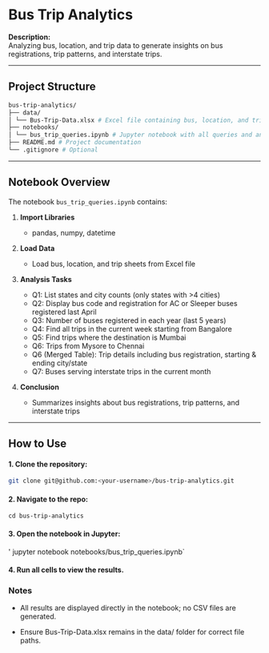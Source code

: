 # Bus Trip Analytics

**Description:**  
Analyzing bus, location, and trip data to generate insights on bus registrations, trip patterns, and interstate trips.

---

## Project Structure
```bash
bus-trip-analytics/
├── data/
│ └── Bus-Trip-Data.xlsx # Excel file containing bus, location, and trip data
├── notebooks/
│ └── bus_trip_queries.ipynb # Jupyter notebook with all queries and analysis
├── README.md # Project documentation
└── .gitignore # Optional
```


---

## Notebook Overview

The notebook `bus_trip_queries.ipynb` contains:

1. **Import Libraries**  
   - pandas, numpy, datetime  

2. **Load Data**  
   - Load bus, location, and trip sheets from Excel file  

3. **Analysis Tasks**  
   - Q1: List states and city counts (only states with >4 cities)  
   - Q2: Display bus code and registration for AC or Sleeper buses registered last April  
   - Q3: Number of buses registered in each year (last 5 years)  
   - Q4: Find all trips in the current week starting from Bangalore  
   - Q5: Find trips where the destination is Mumbai  
   - Q6: Trips from Mysore to Chennai  
   - Q6 (Merged Table): Trip details including bus registration, starting & ending city/state  
   - Q7: Buses serving interstate trips in the current month  

4. **Conclusion**  
   - Summarizes insights about bus registrations, trip patterns, and interstate trips  

---

## How to Use

#### 1. Clone the repository:
```bash
git clone git@github.com:<your-username>/bus-trip-analytics.git
```
#### 2. Navigate to the repo:

` cd bus-trip-analytics `


#### 3. Open the notebook in Jupyter:

' jupyter notebook notebooks/bus_trip_queries.ipynb`


#### 4. Run all cells to view the results.

### Notes

- All results are displayed directly in the notebook; no CSV files are generated.

- Ensure Bus-Trip-Data.xlsx remains in the data/ folder for correct file paths.
